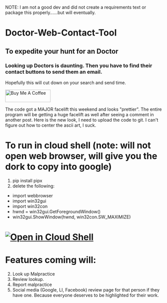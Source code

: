 NOTE: I am not a good dev and did not create a requirements text or package this properly......but will eventually.

# Doctor-Web-Contact-Tool #
## To expedite your hunt for an Doctor ##
### Looking up Doctors is daunting. Then you have to find their contact buttons to send them an email.
Hopefully this will cut down on your search and send time.

<a href="https://www.buymeacoffee.com/diatasso" target="_blank"><img src="https://cdn.buymeacoffee.com/buttons/v2/default-blue.png" alt="Buy Me A Coffee" style="height: 40px !important;width: 145px !important;" ></a>

The code got a MAJOR facelift this weekend and looks "prettier". The entire program will be getting a huge facelift as well after seeing a comment in another post. Here is the new look, I need to upload the code to git. I can't figure out how to center the ascii art, I suck.

# To run in cloud shell (note: will not open web browser, will give you the dork to copy into google)
1. pip install pipx
2. delete the following:
+ import webbrowser
+ import win32gui
+ import win32con
+ hwnd = win32gui.GetForegroundWindow()
+ win32gui.ShowWindow(hwnd, win32con.SW_MAXIMIZE)

# [![Open in Cloud Shell](https://gstatic.com/cloudssh/images/open-btn.svg)](https://shell.cloud.google.com/cloudshell/editor?cloudshell_git_repo=https://github.com/michaelnotadev/Doctor-Contact-Tool)

# Features coming will:
2. Look up Malpractice
3. Review lookup.
4. Report malpractice
5. Social media (Google, LI, Facebook) review page for that person if they have one. Because everyone deserves to be highlighted for their work.
